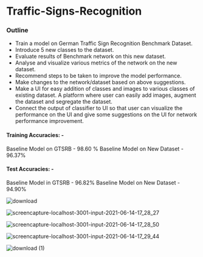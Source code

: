 # Traffic-Signs-Recognition


### Outline 

- Train a model on German Traffic Sign Recognition Benchmark Dataset.
- Introduce 5 new classes to the dataset. 
- Evaluate results of Benchmark network on this new dataset.
- Analyse and visualize various metrics of the network on the new dataset.
- Recommend steps to be taken to improve the model performance.
- Make changes to the network/dataset based on above suggestions.
- Make a UI for easy addition of classes and images to various classes of existing dataset. A platform where user can easily add images, augment the dataset and segregate the dataset.
- Connect the output of classifier to UI so that user can visualize the performance on the UI and give some suggestions on the UI for network performance improvement.


#### Training Accuracies: -
Baseline Model on GTSRB - 98.60 %
Baseline Model on New Dataset - 96.37%
#### Test Accuracies: -
Baseline Model in GTSRB - 96.82%
Baseline Model on New Dataset - 94.90%

![download](https://user-images.githubusercontent.com/56549165/121888902-2bb2d380-cd36-11eb-9808-55ccb625bf36.png)

![screencapture-localhost-3001-input-2021-06-14-17_28_27](https://user-images.githubusercontent.com/56549165/121888914-2e152d80-cd36-11eb-8493-b5e897e36838.png)

![screencapture-localhost-3001-input-2021-06-14-17_28_50](https://user-images.githubusercontent.com/56549165/121888912-2e152d80-cd36-11eb-850c-452d8405cc89.png)

![screencapture-localhost-3001-input-2021-06-14-17_29_44](https://user-images.githubusercontent.com/56549165/121888910-2ce40080-cd36-11eb-9e74-46b90c2ff3b3.png)

![download (1)](https://user-images.githubusercontent.com/56549165/121888911-2d7c9700-cd36-11eb-9bb0-c763dba1d3a0.png)

